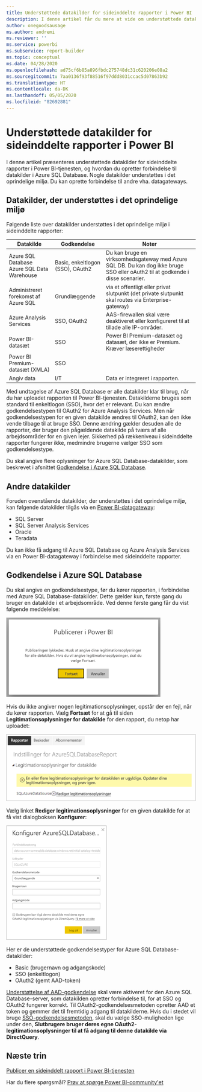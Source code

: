 ```yaml
---
title: Understøttede datakilder for sideinddelte rapporter i Power BI
description: I denne artikel får du mere at vide om understøttede datakilder for sideinddelte rapporter i Power BI-tjenesten, og hvordan du opretter forbindelse til datakilder i Azure SQL Database.
author: onegoodsausage
ms.author: andremi
ms.reviewer: ''
ms.service: powerbi
ms.subservice: report-builder
ms.topic: conceptual
ms.date: 04/28/2020
ms.openlocfilehash: ad75cf6b85a896fbdc275748dc31c620206e08a2
ms.sourcegitcommit: 7aa0136f93f88516f97ddd8031ccac5d07863b92
ms.translationtype: HT
ms.contentlocale: da-DK
ms.lasthandoff: 05/05/2020
ms.locfileid: "82692881"
---
```

# <a name="supported-data-sources-for-power-bi-paginated-reports"></a>Understøttede datakilder for sideinddelte rapporter i Power BI

I denne artikel præsenteres understøttede datakilder for sideinddelte rapporter i Power BI-tjenesten, og hvordan du opretter forbindelse til datakilder i Azure SQL Database. Nogle datakilder understøttes i det oprindelige miljø. Du kan oprette forbindelse til andre vha. datagateways.

## <a name="natively-supported-data-sources"></a>Datakilder, der understøttes i det oprindelige miljø

Følgende liste over datakilder understøttes i det oprindelige miljø i sideinddelte rapporter:

| Datakilde | Godkendelse | Noter |
| --- | --- | --- |
| Azure SQL Database <br>Azure SQL Data Warehouse | Basic, enkeltlogon (SSO), OAuth2 | Du kan bruge en virksomhedsgateway med Azure SQL DB. Du kan dog ikke bruge SSO eller oAuth2 til at godkende i disse scenarier.   |
| Administreret forekomst af Azure SQL | Grundlæggende | via et offentligt eller privat slutpunkt (det private slutpunkt skal routes via Enterprise-gateway)  |
| Azure Analysis Services | SSO, OAuth2 | AAS-firewallen skal være deaktiveret eller konfigureret til at tillade alle IP-områder.|
| Power BI-datasæt | SSO | Power BI Premium-datasæt og datasæt, der ikke er Premium. Kræver læserettigheder |
| Power BI Premium-datasæt (XMLA) | SSO |   |
| Angiv data | I/T | Data er integreret i rapporten. |

Med undtagelse af Azure SQL Database er alle datakilder klar til brug, når du har uploadet rapporten til Power BI-tjenesten. Datakilderne bruges som standard til enkeltlogon (SSO), hvor det er relevant. Du kan ændre godkendelsestypen til OAuth2 for Azure Analysis Services. Men når godkendelsestypen for en given datakilde ændres til OAuth2, kan den ikke vende tilbage til at bruge SSO.  Denne ændring gælder desuden alle de rapporter, der bruger den pågældende datakilde på tværs af alle arbejdsområder for en given lejer.  Sikkerhed på rækkeniveau i sideinddelte rapporter fungerer ikke, medmindre brugerne vælger SSO som godkendelsestype.

Du skal angive flere oplysninger for Azure SQL Database-datakilder, som beskrevet i afsnittet [Godkendelse i Azure SQL Database](#azure-sql-database-authentication).

## <a name="other-data-sources"></a>Andre datakilder

Foruden ovenstående datakilder, der understøttes i det oprindelige miljø, kan følgende datakilder tilgås via en [Power BI-datagateway](../service-gateway-onprem.md):

- SQL Server
- SQL Server Analysis Services
- Oracle
- Teradata

Du kan ikke få adgang til Azure SQL Database og Azure Analysis Services via en Power BI-datagateway i forbindelse med sideinddelte rapporter.

## <a name="azure-sql-database-authentication"></a>Godkendelse i Azure SQL Database

Du skal angive en godkendelsestype, før du kører rapporten, i forbindelse med Azure SQL Database-datakilder. Dette gælder kun, første gang du bruger en datakilde i et arbejdsområde. Ved denne første gang får du vist følgende meddelelse:

![Publicerer i Power BI](media/paginated-reports-data-sources/power-bi-paginated-publishing.png)

Hvis du ikke angiver nogen legitimationsoplysninger, opstår der en fejl, når du kører rapporten. Vælg **Fortsæt** for at gå til siden **Legitimationsoplysninger for datakilde** for den rapport, du netop har uploadet:

![Indstillinger for Azure SQL Database](media/paginated-reports-data-sources/power-bi-paginated-settings-azure-sql.png)

Vælg linket **Rediger legitimationsoplysninger** for en given datakilde for at få vist dialogboksen **Konfigurer**:

![Konfigurer Azure SQL Database](media/paginated-reports-data-sources/power-bi-paginated-configure-azure-sql.png)

Her er de understøttede godkendelsestyper for Azure SQL Database-datakilder:

- Basic (brugernavn og adgangskode)
- SSO (enkeltlogon)
- OAuth2 (gemt AAD-token)

[Understøttelse af AAD-godkendelse](https://docs.microsoft.com/azure/sql-database/sql-database-aad-authentication-configure) skal være aktiveret for den Azure SQL Database-server, som datakilden opretter forbindelse til, for at SSO og OAuth2 fungerer korrekt. Til OAuth2-godkendelsesmetoden opretter AAD et token og gemmer det til fremtidig adgang til datakilderne. Hvis du i stedet vil bruge [SSO-godkendelsesmetoden](https://docs.microsoft.com/power-bi/service-azure-sql-database-with-direct-connect#single-sign-on), skal du vælge SSO-muligheden lige under den, **Slutbrugere bruger deres egne OAuth2-legitimationsoplysninger til at få adgang til denne datakilde via DirectQuery**.
  
## <a name="next-steps"></a>Næste trin

[Publicer en sideinddelt rapport i Power BI-tjenesten](../consumer/paginated-reports-view-power-bi-service.md)

Har du flere spørgsmål? [Prøv at spørge Power BI-community'et](https://community.powerbi.com/)
